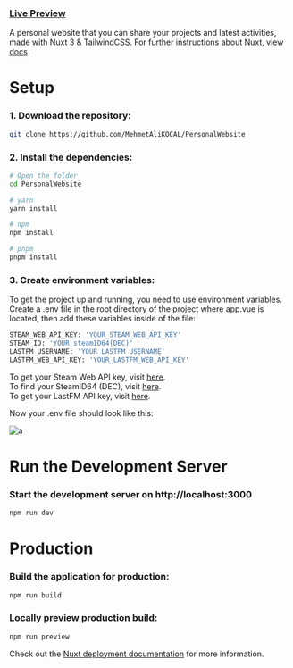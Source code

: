 ### [Live Preview](https://gwyndev.com)

A personal website that you can share your projects and latest activities, made with Nuxt 3 & TailwindCSS. For further instructions about Nuxt, view [docs](https://nuxt.com/docs/getting-started/introduction).

# Setup

### 1. Download the repository:

```bash
git clone https://github.com/MehmetAliKOCAL/PersonalWebsite
```

### 2. Install the dependencies:

```bash
# Open the folder
cd PersonalWebsite

# yarn
yarn install

# npm
npm install

# pnpm
pnpm install
```

### 3. Create environment variables:

To get the project up and running, you need to use environment variables. Create a .env file in the root directory of the project where app.vue is located, then add these variables inside of the file:

```bash
STEAM_WEB_API_KEY: 'YOUR_STEAM_WEB_API_KEY'
STEAM_ID: 'YOUR_steamID64(DEC)'
LASTFM_USERNAME: 'YOUR_LASTFM_USERNAME'
LASTFM_WEB_API_KEY: 'YOUR_LASTFM_WEB_API_KEY'
```

To get your Steam Web API key, visit [here](https://steamcommunity.com/dev/apikey). <br>
To find your SteamID64 (DEC), visit [here](https://www.steamidfinder.com/). <br>
To get your LastFM API key, visit [here](https://www.last.fm/api/account/create).

Now your .env file should look like this:

![a](https://i.hizliresim.com/pjcmajq.png)

# Run the Development Server

### Start the development server on http://localhost:3000

```bash
npm run dev
```

# Production

### Build the application for production:

```bash
npm run build
```

### Locally preview production build:

```bash
npm run preview
```

Check out the [Nuxt deployment documentation](https://nuxt.com/docs/getting-started/deployment) for more information.
